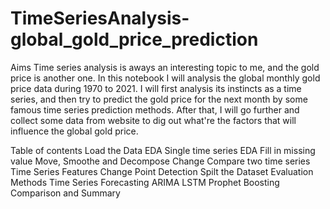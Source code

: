 # TimeSeriesAnalysis-global_gold_price_prediction

Aims
Time series analysis is aways an interesting topic to me, and the gold price is another one. In this notebook I will analysis the global monthly gold price data during 1970 to 2021. I will first analysis its instincts as a time series, and then try to predict the gold price for the next month by some famous time series prediction methods. After that, I will go further and collect some data from website to dig out what're the factors that will influence the global gold price.

Table of contents
Load the Data
EDA
Single time series EDA
Fill in missing value
Move, Smoothe and Decompose
Change
Compare two time series
Time Series Features
Change Point Detection
Spilt the Dataset
Evaluation Methods
Time Series Forecasting
ARIMA
LSTM
Prophet
Boosting
Comparison and Summary
